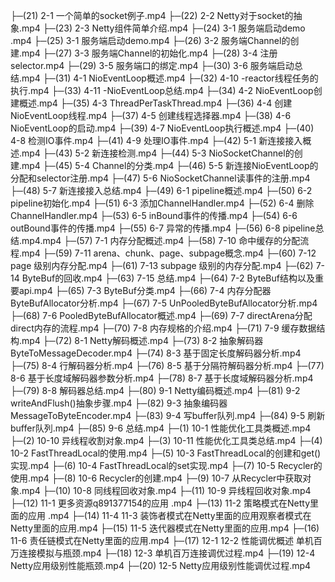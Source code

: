 
├─(21) 2-1 一个简单的socket例子.mp4
├─(22) 2-2 Netty对于socket的抽象.mp4
├─(23) 2-3 Netty组件简单介绍.mp4
├─(24) 3-1 服务端启动demo .mp4
├─(25) 3-1 服务端启动demo.mp4
├─(26) 3-2 服务端Channel的创建.mp4
├─(27) 3-3 服务端Channel的初始化.mp4
├─(28) 3-4 注册selector.mp4
├─(29) 3-5 服务端口的绑定.mp4
├─(30) 3-6 服务端启动总结.mp4
├─(31) 4-1 NioEventLoop概述.mp4
├─(32) 4-10 -reactor线程任务的执行.mp4
├─(33) 4-11 -NioEventLoop总结.mp4
├─(34) 4-2 NioEventLoop创建概述.mp4
├─(35) 4-3 ThreadPerTaskThread.mp4
├─(36) 4-4 创建NioEventLoop线程.mp4
├─(37) 4-5 创建线程选择器.mp4
├─(38) 4-6 NioEventLoop的启动.mp4
├─(39) 4-7 NioEventLoop执行概述.mp4
├─(40) 4-8 检测IO事件.mp4
├─(41) 4-9 处理IO事件.mp4
├─(42) 5-1 新连接接入概述.mp4
├─(43) 5-2 新连接检测.mp4
├─(44) 5-3 NioSocketChannel的创建.mp4
├─(45) 5-4 Channel的分类.mp4
├─(46) 5-5 新连接NioEventLoop的分配和selector注册.mp4
├─(47) 5-6 NioSocketChannel读事件的注册.mp4
├─(48) 5-7 新连接接入总结.mp4
├─(49) 6-1 pipeline概述.mp4
├─(50) 6-2 pipeline初始化.mp4
├─(51) 6-3 添加ChannelHandler.mp4
├─(52) 6-4 删除ChannelHandler.mp4
├─(53) 6-5 inBound事件的传播.mp4
├─(54) 6-6 outBound事件的传播.mp4
├─(55) 6-7 异常的传播.mp4
├─(56) 6-8 pipeline总结.mp4.mp4
├─(57) 7-1 内存分配概述.mp4
├─(58) 7-10 命中缓存的分配流程.mp4
├─(59) 7-11 arena、chunk、page、subpage概念.mp4
├─(60) 7-12 page 级别内存分配.mp4
├─(61) 7-13 subpage 级别的内存分配.mp4
├─(62) 7-14 ByteBuf的回收.mp4
├─(63) 7-15 总结.mp4
├─(64) 7-2 ByteBuf结构以及重要api.mp4
├─(65) 7-3 ByteBuf分类.mp4
├─(66) 7-4 内存分配器ByteBufAllocator分析.mp4
├─(67) 7-5 UnPooledByteBufAllocator分析.mp4
├─(68) 7-6 PooledByteBufAllocator概述.mp4
├─(69) 7-7 directArena分配direct内存的流程.mp4
├─(70) 7-8 内存规格的介绍.mp4
├─(71) 7-9 缓存数据结构.mp4
├─(72) 8-1 Netty解码概述.mp4
├─(73) 8-2  抽象解码器ByteToMessageDecoder.mp4
├─(74) 8-3 基于固定长度解码器分析.mp4
├─(75) 8-4 行解码器分析.mp4
├─(76) 8-5 基于分隔符解码器分析.mp4
├─(77) 8-6 基于长度域解码器参数分析.mp4
├─(78) 8-7 基于长度域解码器分析.mp4
├─(79) 8-8 解码器总结.mp4
├─(80) 9-1 Netty编码概述.mp4
├─(81) 9-2 writeAndFlush()抽象步骤.mp4
├─(82) 9-3 抽象编码器MessageToByteEncoder.mp4
├─(83) 9-4 写buffer队列.mp4
├─(84) 9-5 刷新buffer队列.mp4
├─(85) 9-6 总结.mp4
├─(1) 10-1 性能优化工具类概述.mp4
├─(2) 10-10 异线程收割对象.mp4
├─(3) 10-11 性能优化工具类总结.mp4
├─(4) 10-2 FastThreadLocal的使用.mp4
├─(5) 10-3 FastThreadLocal的创建和get()实现.mp4
├─(6) 10-4 FastThreadLocal的set实现.mp4
├─(7) 10-5 Recycler的使用.mp4
├─(8) 10-6 Recycler的创建.mp4
├─(9) 10-7 从Recycler中获取对象.mp4
├─(10) 10-8 同线程回收对象.mp4
├─(11) 10-9 异线程回收对象.mp4
├─(12) 11-1 更多资源q891377154的应用 .mp4
├─(13) 11-2 策略模式在Netty里面的应用 .mp4
├─(14) 11-4 11-3 装饰者模式在Netty里面的应用观察者模式在Netty里面的应用.mp4
├─(15) 11-5 迭代器模式在Netty里面的应用.mp4
├─(16) 11-6 责任链模式在Netty里面的应用.mp4
├─(17) 12-1 12-2 性能调优概述 单机百万连接模拟与瓶颈.mp4
├─(18) 12-3 单机百万连接调优过程.mp4
├─(19) 12-4 Netty应用级别性能瓶颈.mp4
├─(20) 12-5 Netty应用级别性能调优过程.mp4